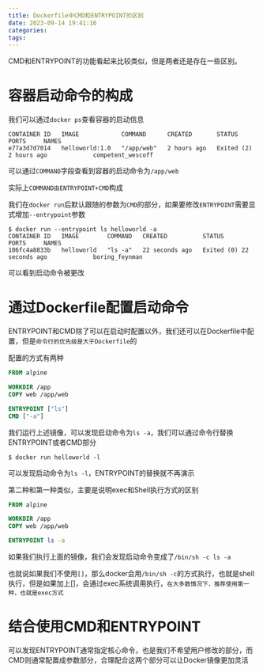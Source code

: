 ```yaml
---
title: Dockerfile中CMD和ENTRYPOINT的区别
date: 2023-09-14 19:41:16
categories:
tags:
---
```


CMD和ENTRYPOINT的功能看起来比较类似，但是两者还是存在一些区别。

# 容器启动命令的构成
我们可以通过`docker ps`查看容器的启动信息
```
CONTAINER ID   IMAGE            COMMAND      CREATED       STATUS               PORTS     NAMES
e77a3d7d7014   helloworld:1.0   "/app/web"   2 hours ago   Exited (2) 2 hours ago             competent_wescoff
```
可以通过`COMMAND`字段查看到容器的启动命令为`/app/web`

实际上`COMMAND由ENTRYPOINT+CMD`构成

我们在`docker run`后默认跟随的参数为`CMD`的部分，如果要修改`ENTRYPOINT`需要显式增加`--entrypoint`参数
```shell
$ docker run --entrypoint ls helloworld -a
CONTAINER ID   IMAGE        COMMAND   CREATED          STATUS                      PORTS     NAMES
106fc4a8833b   helloworld   "ls -a"   22 seconds ago   Exited (0) 22 seconds ago             boring_feynman

```
可以看到启动命令被更改

# 通过Dockerfile配置启动命令
ENTRYPOINT和CMD除了可以在启动时配置以外，我们还可以在Dockerfile中配置，但是`命令行的优先级是大于Dockerfile`的

配置的方式有两种
```Dockerfile
FROM alpine

WORKDIR /app
COPY web /app/web

ENTRYPOINT ["ls"]
CMD ["-a"]
```
我们运行上述镜像，可以发现启动命令为`ls -a`，我们可以通过命令行替换ENTRYPOINT或者CMD部分
```shell
$ docker run helloworld -l
```
可以发现启动命令为`ls -l`，ENTRYPOINT的替换就不再演示

第二种和第一种类似，主要是说明exec和Shell执行方式的区别
```Dockerfile
FROM alpine

WORKDIR /app
COPY web /app/web

ENTRYPOINT ls -a
```
如果我们执行上面的镜像，我们会发现启动命令变成了`/bin/sh -c ls -a`

也就说如果我们不使用`[]`，那么docker会用`/bin/sh -c`的方式执行，也就是shell执行，但是如果加上[]，会通过exec系统调用执行，`在大多数情况下，推荐使用第一种，也就是exec方式`

# 结合使用CMD和ENTRYPOINT
可以发现ENTRYPOINT通常指定核心命令，也是我们不希望用户修改的部分，而CMD则通常配置成参数部分，合理配合这两个部分可以让Docker镜像更加灵活